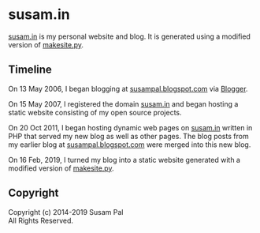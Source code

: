 susam.in
========

[susam.in][WEBSITE] is my personal website and blog. It is generated
using a modified version of [makesite.py][MAKESITE].

[WEBSITE]: https://susam.in/
[MAKESITE]: https://github.com/sunainapai/makesite


Timeline
--------

On 13 May 2006, I began blogging at [susampal.blogspot.com][BP] via
[Blogger][BL].

On 15 May 2007, I registered the domain [susam.in][WEBSITE] and began
hosting a static website consisting of my open source projects.

On 20 Oct 2011, I began hosting dynamic web pages on [susam.in][WEBSITE]
written in PHP that served my new blog as well as other pages. The blog
posts from my earlier blog at [susampal.blogspot.com][BP] were merged
into this new blog.

On 16 Feb, 2019, I turned my blog into a static website generated with a
modified version of [makesite.py][MAKESITE].

[BP]: https://susampal.blogspot.com/
[BL]: https://www.blogger.com/


Copyright
---------

Copyright (c) 2014-2019 Susam Pal  
All Rights Reserved.
